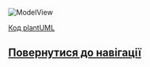 ![ModelView](http://www.plantuml.com/plantuml/proxy?idx=0&src=https://raw.githubusercontent.com/teramont/databaseQuestioning/master/Information/Diagrams/BEM/BEMv1.pu)


[Код plantUML](https://github.com/teramont/databaseQuestioning/blob/master/Information/Diagrams/BEM/BEMv1.pu)
## [Повернутися до навігації](https://github.com/teramont/databaseQuestioning/blob/master/Information/navigation.md)
